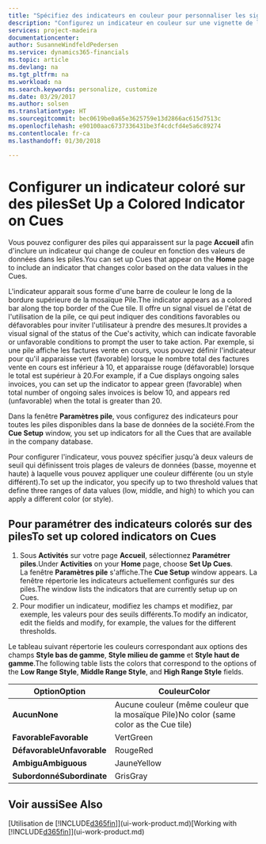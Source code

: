 ```yaml
---
title: "Spécifiez des indicateurs en couleur pour personnaliser les signaux visuels à propos de l'activité d'une pile | Microsoft Docs"
description: "Configurez un indicateur en couleur sur une vignette de la pile pour fournir un signal visuel personnalisé de l'activité de la pile."
services: project-madeira
documentationcenter: 
author: SusanneWindfeldPedersen
ms.service: dynamics365-financials
ms.topic: article
ms.devlang: na
ms.tgt_pltfrm: na
ms.workload: na
ms.search.keywords: personalize, customize
ms.date: 03/29/2017
ms.author: solsen
ms.translationtype: HT
ms.sourcegitcommit: bec0619be0a65e3625759e13d2866ac615d7513c
ms.openlocfilehash: e90100aac6737336431be3f4cdcfd4e5a6c89274
ms.contentlocale: fr-ca
ms.lasthandoff: 01/30/2018

---
```

# <a name="set-up-a-colored-indicator-on-cues"></a><span data-ttu-id="a0ed4-103">Configurer un indicateur coloré sur des piles</span><span class="sxs-lookup"><span data-stu-id="a0ed4-103">Set Up a Colored Indicator on Cues</span></span>
<span data-ttu-id="a0ed4-104">Vous pouvez configurer des piles qui apparaissent sur la page **Accueil** afin d'inclure un indicateur qui change de couleur en fonction des valeurs de données dans les piles.</span><span class="sxs-lookup"><span data-stu-id="a0ed4-104">You can set up Cues that appear on the **Home** page to include an indicator that changes color based on the data values in the Cues.</span></span>

<span data-ttu-id="a0ed4-105">L'indicateur apparait sous forme d'une barre de couleur le long de la bordure supérieure de la mosaïque Pile.</span><span class="sxs-lookup"><span data-stu-id="a0ed4-105">The indicator appears as a colored bar along the top border of the Cue tile.</span></span> <span data-ttu-id="a0ed4-106">Il offre un signal visuel de l'état de l'utilisation de la pile, ce qui peut indiquer des conditions favorables ou défavorables pour inviter l'utilisateur à prendre des mesures.</span><span class="sxs-lookup"><span data-stu-id="a0ed4-106">It provides a visual signal of the status of the Cue's activity, which can indicate favorable or unfavorable conditions to prompt the user to take action.</span></span> <span data-ttu-id="a0ed4-107">Par exemple, si une pile affiche les factures vente en cours, vous pouvez définir l'indicateur pour qu'il apparaisse vert (favorable) lorsque le nombre total des factures vente en cours est inférieur à 10, et apparaisse rouge (défavorable) lorsque le total est supérieur à 20.</span><span class="sxs-lookup"><span data-stu-id="a0ed4-107">For example, if a Cue displays ongoing sales invoices, you can set up the indicator to appear green (favorable) when total number of ongoing sales invoices is below 10, and appears red (unfavorable) when the total is greater than 20.</span></span>

<span data-ttu-id="a0ed4-108">Dans la fenêtre **Paramètres pile**, vous configurez des indicateurs pour toutes les piles disponibles dans la base de données de la société.</span><span class="sxs-lookup"><span data-stu-id="a0ed4-108">From the **Cue Setup** window, you set up indicators for all the Cues that are available in the company database.</span></span>

<span data-ttu-id="a0ed4-109">Pour configurer l'indicateur, vous pouvez spécifier jusqu'à deux valeurs de seuil qui définissent trois plages de valeurs de données (basse, moyenne et haute) à laquelle vous pouvez appliquer une couleur différente (ou un style différent).</span><span class="sxs-lookup"><span data-stu-id="a0ed4-109">To set up the indicator, you specify up to two threshold values that define three ranges of data values (low, middle, and high) to which you can apply a different color (or style).</span></span>

## <a name="to-set-up-colored-indicators-on-cues"></a><span data-ttu-id="a0ed4-110">Pour paramétrer des indicateurs colorés sur des piles</span><span class="sxs-lookup"><span data-stu-id="a0ed4-110">To set up colored indicators on Cues</span></span>
1. <span data-ttu-id="a0ed4-111">Sous **Activités** sur votre page **Accueil**, sélectionnez **Paramétrer piles**.</span><span class="sxs-lookup"><span data-stu-id="a0ed4-111">Under **Activities** on your **Home** page, choose **Set Up Cues**.</span></span>  
   <span data-ttu-id="a0ed4-112">La fenêtre **Paramètres pile** s'affiche.</span><span class="sxs-lookup"><span data-stu-id="a0ed4-112">The **Cue Setup** window appears.</span></span> <span data-ttu-id="a0ed4-113">La fenêtre répertorie les indicateurs actuellement configurés sur des piles.</span><span class="sxs-lookup"><span data-stu-id="a0ed4-113">The window lists the indicators that are currently setup up on Cues.</span></span>
2. <span data-ttu-id="a0ed4-114">Pour modifier un indicateur, modifiez les champs et modifiez, par exemple, les valeurs pour des seuils différents.</span><span class="sxs-lookup"><span data-stu-id="a0ed4-114">To modify an indicator, edit the fields and modify, for example, the values for the different thresholds.</span></span>  

<span data-ttu-id="a0ed4-115">Le tableau suivant répertorie les couleurs correspondant aux options des champs **Style bas de gamme**, **Style milieu de gamme** et **Style haut de gamme**.</span><span class="sxs-lookup"><span data-stu-id="a0ed4-115">The following table lists the colors that correspond to the options of the **Low Range Style**, **Middle Range Style**, and **High Range Style** fields.</span></span>

| <span data-ttu-id="a0ed4-116">Option</span><span class="sxs-lookup"><span data-stu-id="a0ed4-116">Option</span></span> | <span data-ttu-id="a0ed4-117">Couleur</span><span class="sxs-lookup"><span data-stu-id="a0ed4-117">Color</span></span> |
| --- | --- |
| <span data-ttu-id="a0ed4-118">**Aucun**</span><span class="sxs-lookup"><span data-stu-id="a0ed4-118">**None**</span></span> |<span data-ttu-id="a0ed4-119">Aucune couleur (même couleur que la mosaïque Pile)</span><span class="sxs-lookup"><span data-stu-id="a0ed4-119">No color (same color as the Cue tile)</span></span>|
| <span data-ttu-id="a0ed4-120">**Favorable**</span><span class="sxs-lookup"><span data-stu-id="a0ed4-120">**Favorable**</span></span> |<span data-ttu-id="a0ed4-121">Vert</span><span class="sxs-lookup"><span data-stu-id="a0ed4-121">Green</span></span> |
| <span data-ttu-id="a0ed4-122">**Défavorable**</span><span class="sxs-lookup"><span data-stu-id="a0ed4-122">**Unfavorable**</span></span> |<span data-ttu-id="a0ed4-123">Rouge</span><span class="sxs-lookup"><span data-stu-id="a0ed4-123">Red</span></span> |
| <span data-ttu-id="a0ed4-124">**Ambigu**</span><span class="sxs-lookup"><span data-stu-id="a0ed4-124">**Ambiguous**</span></span> |<span data-ttu-id="a0ed4-125">Jaune</span><span class="sxs-lookup"><span data-stu-id="a0ed4-125">Yellow</span></span> |
| <span data-ttu-id="a0ed4-126">**Subordonné**</span><span class="sxs-lookup"><span data-stu-id="a0ed4-126">**Subordinate**</span></span> |<span data-ttu-id="a0ed4-127">Gris</span><span class="sxs-lookup"><span data-stu-id="a0ed4-127">Gray</span></span> |

## <a name="see-also"></a><span data-ttu-id="a0ed4-128">Voir aussi</span><span class="sxs-lookup"><span data-stu-id="a0ed4-128">See Also</span></span>
<span data-ttu-id="a0ed4-129">[Utilisation de [!INCLUDE[d365fin](includes/d365fin_md.md)]](ui-work-product.md)</span><span class="sxs-lookup"><span data-stu-id="a0ed4-129">[Working with [!INCLUDE[d365fin](includes/d365fin_md.md)]](ui-work-product.md)</span></span>


